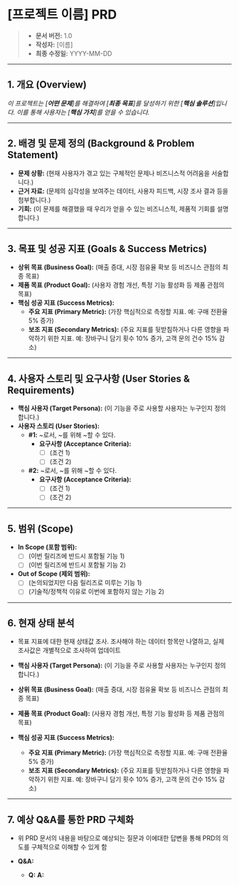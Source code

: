 # [프로젝트 이름] PRD

> - **문서 버전:** 1.0
> - **작성자:** [이름]
> - **최종 수정일:** YYYY-MM-DD

---

## 1. 개요 (Overview)

_이 프로젝트는 [**어떤 문제**]를 해결하여 [**최종 목표**]를 달성하기 위한 [**핵심 솔루션**]입니다. 이를 통해 사용자는 [**핵심 가치**]를 얻을 수 있습니다._

---

## 2. 배경 및 문제 정의 (Background & Problem Statement)

- **문제 상황:** (현재 사용자가 겪고 있는 구체적인 문제나 비즈니스적 어려움을 서술합니다.)
- **근거 자료:** (문제의 심각성을 보여주는 데이터, 사용자 피드백, 시장 조사 결과 등을 첨부합니다.)
- **기회:** (이 문제를 해결했을 때 우리가 얻을 수 있는 비즈니스적, 제품적 기회를 설명합니다.)

---

## 3. 목표 및 성공 지표 (Goals & Success Metrics)

- **상위 목표 (Business Goal):** (매출 증대, 시장 점유율 확보 등 비즈니스 관점의 최종 목표)
- **제품 목표 (Product Goal):** (사용자 경험 개선, 특정 기능 활성화 등 제품 관점의 목표)
- **핵심 성공 지표 (Success Metrics):**
  - **주요 지표 (Primary Metric):** (가장 핵심적으로 측정할 지표. 예: 구매 전환율 5% 증가)
  - **보조 지표 (Secondary Metrics):** (주요 지표를 뒷받침하거나 다른 영향을 파악하기 위한 지표. 예: 장바구니 담기 횟수 10% 증가, 고객 문의 건수 15% 감소)

---

## 4. 사용자 스토리 및 요구사항 (User Stories & Requirements)

- **핵심 사용자 (Target Persona):** (이 기능을 주로 사용할 사용자는 누구인지 정의합니다.)
- **사용자 스토리 (User Stories):**
  - **#1:** ~로서, ~를 위해 ~할 수 있다.
    - **요구사항 (Acceptance Criteria):**
      - [ ] (조건 1)
      - [ ] (조건 2)
  - **#2:** ~로서, ~를 위해 ~할 수 있다.
    - **요구사항 (Acceptance Criteria):**
      - [ ] (조건 1)
      - [ ] (조건 2)

---

## 5. 범위 (Scope)

- **In Scope (포함 범위):**
  - [ ] (이번 릴리즈에 반드시 포함될 기능 1)
  - [ ] (이번 릴리즈에 반드시 포함될 기능 2)
- **Out of Scope (제외 범위):**
  - [ ] (논의되었지만 다음 릴리즈로 미루는 기능 1)
  - [ ] (기술적/정책적 이유로 이번에 포함하지 않는 기능 2)

---

## 6. 현재 상태 분석

- 목표 지표에 대한 현재 상태값 조사. 조사해야 하는 데이터 항목만 나열하고, 실제 조사값은 개별적으로 조사하여 업데이트

- **핵심 사용자 (Target Persona):** (이 기능을 주로 사용할 사용자는 누구인지 정의합니다.)
- **상위 목표 (Business Goal):** (매출 증대, 시장 점유율 확보 등 비즈니스 관점의 최종 목표)
- **제품 목표 (Product Goal):** (사용자 경험 개선, 특정 기능 활성화 등 제품 관점의 목표)
- **핵심 성공 지표 (Success Metrics):**
  - **주요 지표 (Primary Metric):** (가장 핵심적으로 측정할 지표. 예: 구매 전환율 5% 증가)
  - **보조 지표 (Secondary Metrics):** (주요 지표를 뒷받침하거나 다른 영향을 파악하기 위한 지표. 예: 장바구니 담기 횟수 10% 증가, 고객 문의 건수 15% 감소)

---

## 7. 예상 Q&A를 통한 PRD 구체화

- 위 PRD 문서의 내용을 바탕으로 예상되는 질문과 이에대한 답변을 통해 PRD의 의도를 구체적으로 이해할 수 있게 함

- **Q&A:**
  - **Q:**
    **A:**
